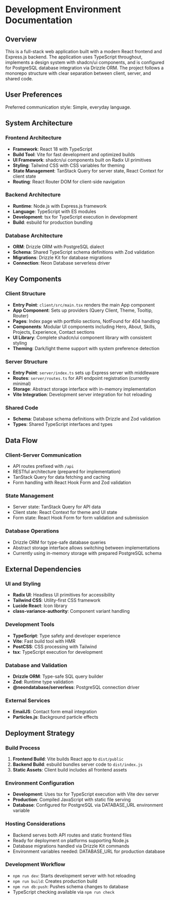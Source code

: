# Development Environment Documentation

## Overview

This is a full-stack web application built with a modern React frontend and Express.js backend. The application uses TypeScript throughout, implements a design system with shadcn/ui components, and is configured for PostgreSQL database integration via Drizzle ORM. The project follows a monorepo structure with clear separation between client, server, and shared code.

## User Preferences

Preferred communication style: Simple, everyday language.

## System Architecture

### Frontend Architecture
- **Framework**: React 18 with TypeScript
- **Build Tool**: Vite for fast development and optimized builds
- **UI Framework**: shadcn/ui components built on Radix UI primitives
- **Styling**: Tailwind CSS with CSS variables for theming
- **State Management**: TanStack Query for server state, React Context for client state
- **Routing**: React Router DOM for client-side navigation

### Backend Architecture
- **Runtime**: Node.js with Express.js framework
- **Language**: TypeScript with ES modules
- **Development**: tsx for TypeScript execution in development
- **Build**: esbuild for production bundling

### Database Architecture
- **ORM**: Drizzle ORM with PostgreSQL dialect
- **Schema**: Shared TypeScript schema definitions with Zod validation
- **Migrations**: Drizzle Kit for database migrations
- **Connection**: Neon Database serverless driver

## Key Components

### Client Structure
- **Entry Point**: `client/src/main.tsx` renders the main App component
- **App Component**: Sets up providers (Query Client, Theme, Tooltip, Router)
- **Pages**: Index page with portfolio sections, NotFound for 404 handling
- **Components**: Modular UI components including Hero, About, Skills, Projects, Experience, Contact sections
- **UI Library**: Complete shadcn/ui component library with consistent styling
- **Theming**: Dark/light theme support with system preference detection

### Server Structure
- **Entry Point**: `server/index.ts` sets up Express server with middleware
- **Routes**: `server/routes.ts` for API endpoint registration (currently minimal)
- **Storage**: Abstract storage interface with in-memory implementation
- **Vite Integration**: Development server integration for hot reloading

### Shared Code
- **Schema**: Database schema definitions with Drizzle and Zod validation
- **Types**: Shared TypeScript interfaces and types

## Data Flow

### Client-Server Communication
- API routes prefixed with `/api`
- RESTful architecture (prepared for implementation)
- TanStack Query for data fetching and caching
- Form handling with React Hook Form and Zod validation

### State Management
- Server state: TanStack Query for API data
- Client state: React Context for theme and UI state
- Form state: React Hook Form for form validation and submission

### Database Operations
- Drizzle ORM for type-safe database queries
- Abstract storage interface allows switching between implementations
- Currently using in-memory storage with prepared PostgreSQL schema

## External Dependencies

### UI and Styling
- **Radix UI**: Headless UI primitives for accessibility
- **Tailwind CSS**: Utility-first CSS framework
- **Lucide React**: Icon library
- **class-variance-authority**: Component variant handling

### Development Tools
- **TypeScript**: Type safety and developer experience
- **Vite**: Fast build tool with HMR
- **PostCSS**: CSS processing with Tailwind
- **tsx**: TypeScript execution for development

### Database and Validation
- **Drizzle ORM**: Type-safe SQL query builder
- **Zod**: Runtime type validation
- **@neondatabase/serverless**: PostgreSQL connection driver

### External Services
- **EmailJS**: Contact form email integration
- **Particles.js**: Background particle effects

## Deployment Strategy

### Build Process
1. **Frontend Build**: Vite builds React app to `dist/public`
2. **Backend Build**: esbuild bundles server code to `dist/index.js`
3. **Static Assets**: Client build includes all frontend assets

### Environment Configuration
- **Development**: Uses tsx for TypeScript execution with Vite dev server
- **Production**: Compiled JavaScript with static file serving
- **Database**: Configured for PostgreSQL via DATABASE_URL environment variable

### Hosting Considerations
- Backend serves both API routes and static frontend files
- Ready for deployment on platforms supporting Node.js
- Database migrations handled via Drizzle Kit commands
- Environment variables needed: DATABASE_URL for production database

### Development Workflow
- `npm run dev`: Starts development server with hot reloading
- `npm run build`: Creates production build
- `npm run db:push`: Pushes schema changes to database
- TypeScript checking available via `npm run check`
